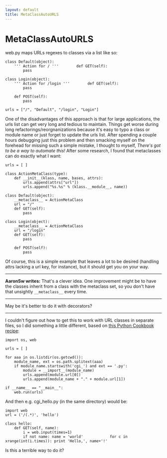 ```yaml
---
layout: default
title: MetaClassAutoURLS
---
```


# MetaClassAutoURLS

web.py maps URLs regexes to classes via a list like so:

    class Default(object):
        ''' Action for / '''        def GET(self):
            pass

    class Login(object):
        ''' Action for /login '''        def GET(self):
            pass

        def POST(self):
            pass

    urls = ["/", "Default", "/login", "Login"]

One of the disadvantages of this approach is that for large applications, the urls list can get very long and tedious to maintain.  Things get worse during long refactorings/reorgnanizations because it's easy to typo a class or module name or just forget to update the urls list.  After spending a couple hours debugging just this problem and then smacking myself on the forehead for missing such a simple mistake, I thought to myself, _There's got to be a way to automate this!_  After some research, I found that metaclasses can do exactly what I want:

    urls = [ ]

    class ActionMetaClass(type):
        def __init__(klass, name, bases, attrs):
            urls.append(attrs["url"])
            urls.append("%s.%s" % (klass.__module__, name))

    class Default(object):
        __metaclass__ = ActionMetaClass
        url = "/"
        def GET(self):
            pass

    class Login(object):
        __metaclass__ = ActionMetaClass
        url = "/login"
        def GET(self):
            pass

        def POST(self):
            pass

Of course, this is a simple example that leaves a lot to be desired (handling attrs lacking a url key, for instance), but it should get you on your way.

* * *

**AaronSw writes:** That's a clever idea. One improvement might be to have the classes inherit from a class with the metaclass set, so you don't have that unsightly `__metaclass__` every time.

* * *

May be it's better to do it with decorators?

* * *

I couldn't figure out how to get this to work with URL classes in separate files, so I did something a little different, based on [this Python Cookbook recipe](http://aspn.activestate.com/ASPN/Cookbook/Python/Recipe/436873):

    import os, web
    
    urls = [ ]
    
    for aaa in os.listdir(os.getcwd()):
        module_name, ext = os.path.splitext(aaa)
        if module_name.startswith('cgi_') and ext == '.py':
            module = __import__(module_name)
            urls.append(module.url[0])
            urls.append(module_name + "." + module.url[1])
    
    if __name__ == "__main__":
        web.run(urls)

And then e.g. cgi_hello.py (in the same directory) would be:

    import web
    url = ('/(.*)', 'hello')
    
    class hello:
        def GET(self, name):
            i = web.input(times=1)
            if not name: name = 'world'            for c in xrange(int(i.times)): print 'Hello,', name+'!'
Is this a terrible way to do it?